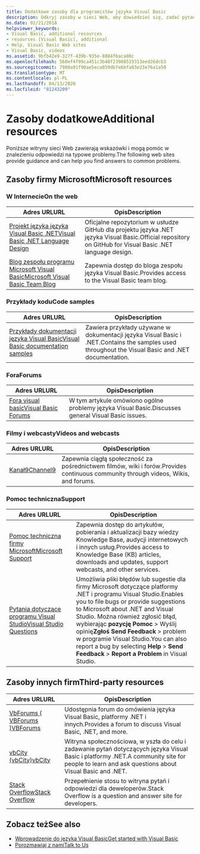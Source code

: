 ```yaml
---
title: Dodatkowe zasoby dla programistów języka Visual Basic
description: Odkryj zasoby w sieci Web, aby dowiedzieć się, zadać pytania i dowiedzieć się więcej o języku Visual Basic.
ms.date: 02/21/2018
helpviewer_keywords:
- Visual Basic, additional resources
- resources [Visual Basic], additional
- Help, Visual Basic Web sites
- Visual Basic, videos
ms.assetid: 9bfb42e9-327f-439b-935e-8884f6aca80c
ms.openlocfilehash: 560ef4f99ca451c3b48f23988519313eed26dcb3
ms.sourcegitcommit: 7980a91f90ae5eca859db7e6bfa03e23e76a1a50
ms.translationtype: MT
ms.contentlocale: pl-PL
ms.lasthandoff: 04/13/2020
ms.locfileid: "81243209"
---
```

# <a name="additional-resources"></a><span data-ttu-id="2eeba-103">Zasoby dodatkowe</span><span class="sxs-lookup"><span data-stu-id="2eeba-103">Additional resources</span></span>

<span data-ttu-id="2eeba-104">Poniższe witryny sieci Web zawierają wskazówki i mogą pomóc w znalezieniu odpowiedzi na typowe problemy.</span><span class="sxs-lookup"><span data-stu-id="2eeba-104">The following web sites provide guidance and can help you find answers to common problems.</span></span>

## <a name="microsoft-resources"></a><span data-ttu-id="2eeba-105">Zasoby firmy Microsoft</span><span class="sxs-lookup"><span data-stu-id="2eeba-105">Microsoft resources</span></span>

### <a name="on-the-web"></a><span data-ttu-id="2eeba-106">W Internecie</span><span class="sxs-lookup"><span data-stu-id="2eeba-106">On the web</span></span>

|<span data-ttu-id="2eeba-107">Adres URL</span><span class="sxs-lookup"><span data-stu-id="2eeba-107">URL</span></span>|<span data-ttu-id="2eeba-108">Opis</span><span class="sxs-lookup"><span data-stu-id="2eeba-108">Description</span></span>|
|----------|----------------|
|[<span data-ttu-id="2eeba-109">Projekt języka języka Visual Basic .NET</span><span class="sxs-lookup"><span data-stu-id="2eeba-109">Visual Basic .NET Language Design</span></span>](https://github.com/dotnet/vblang)|<span data-ttu-id="2eeba-110">Oficjalne repozytorium w usłudze GitHub dla projektu języka .NET języka Visual Basic.</span><span class="sxs-lookup"><span data-stu-id="2eeba-110">Official repository on GitHub for Visual Basic .NET language design.</span></span>|
|[<span data-ttu-id="2eeba-111">Blog zespołu programu Microsoft Visual Basic</span><span class="sxs-lookup"><span data-stu-id="2eeba-111">Microsoft Visual Basic Team Blog</span></span>](https://devblogs.microsoft.com/vbteam/)|<span data-ttu-id="2eeba-112">Zapewnia dostęp do bloga zespołu języka Visual Basic.</span><span class="sxs-lookup"><span data-stu-id="2eeba-112">Provides access to the Visual Basic team blog.</span></span>|

### <a name="code-samples"></a><span data-ttu-id="2eeba-113">Przykłady kodu</span><span class="sxs-lookup"><span data-stu-id="2eeba-113">Code samples</span></span>

|<span data-ttu-id="2eeba-114">Adres URL</span><span class="sxs-lookup"><span data-stu-id="2eeba-114">URL</span></span>|<span data-ttu-id="2eeba-115">Opis</span><span class="sxs-lookup"><span data-stu-id="2eeba-115">Description</span></span>|
|----------|----------------|
|[<span data-ttu-id="2eeba-116">Przykłady dokumentacji języka Visual Basic</span><span class="sxs-lookup"><span data-stu-id="2eeba-116">Visual Basic documentation samples</span></span>](https://github.com/dotnet/docs/tree/master/samples/snippets/visualbasic)|<span data-ttu-id="2eeba-117">Zawiera przykłady używane w dokumentacji języka Visual Basic i .NET.</span><span class="sxs-lookup"><span data-stu-id="2eeba-117">Contains the samples used throughout the Visual Basic and .NET documentation.</span></span>|

### <a name="forums"></a><span data-ttu-id="2eeba-118">Fora</span><span class="sxs-lookup"><span data-stu-id="2eeba-118">Forums</span></span>

|<span data-ttu-id="2eeba-119">Adres URL</span><span class="sxs-lookup"><span data-stu-id="2eeba-119">URL</span></span>|<span data-ttu-id="2eeba-120">Opis</span><span class="sxs-lookup"><span data-stu-id="2eeba-120">Description</span></span>|
|----------|----------------|
|[<span data-ttu-id="2eeba-121">Fora visual basic</span><span class="sxs-lookup"><span data-stu-id="2eeba-121">Visual Basic Forums</span></span>](https://social.msdn.microsoft.com/Forums/vstudio/home?forum=vbgeneral)|<span data-ttu-id="2eeba-122">W tym artykule omówiono ogólne problemy języka Visual Basic.</span><span class="sxs-lookup"><span data-stu-id="2eeba-122">Discusses general Visual Basic issues.</span></span>|

### <a name="videos-and-webcasts"></a><span data-ttu-id="2eeba-123">Filmy i webcasty</span><span class="sxs-lookup"><span data-stu-id="2eeba-123">Videos and webcasts</span></span>

|<span data-ttu-id="2eeba-124">Adres URL</span><span class="sxs-lookup"><span data-stu-id="2eeba-124">URL</span></span>|<span data-ttu-id="2eeba-125">Opis</span><span class="sxs-lookup"><span data-stu-id="2eeba-125">Description</span></span>|
|----------|----------------|
|[<span data-ttu-id="2eeba-126">Kanał9</span><span class="sxs-lookup"><span data-stu-id="2eeba-126">Channel9</span></span>](https://channel9.msdn.com/)|<span data-ttu-id="2eeba-127">Zapewnia ciągłą społeczność za pośrednictwem filmów, wiki i forów.</span><span class="sxs-lookup"><span data-stu-id="2eeba-127">Provides continuous community through videos, Wikis, and forums.</span></span>|

### <a name="support"></a><span data-ttu-id="2eeba-128">Pomoc techniczna</span><span class="sxs-lookup"><span data-stu-id="2eeba-128">Support</span></span>

|<span data-ttu-id="2eeba-129">Adres URL</span><span class="sxs-lookup"><span data-stu-id="2eeba-129">URL</span></span>|<span data-ttu-id="2eeba-130">Opis</span><span class="sxs-lookup"><span data-stu-id="2eeba-130">Description</span></span>|
|----------|----------------|
|[<span data-ttu-id="2eeba-131">Pomoc techniczna firmy Microsoft</span><span class="sxs-lookup"><span data-stu-id="2eeba-131">Microsoft Support</span></span>](https://support.microsoft.com)|<span data-ttu-id="2eeba-132">Zapewnia dostęp do artykułów, pobierania i aktualizacji bazy wiedzy Knowledge Base, audycji internetowych i innych usług.</span><span class="sxs-lookup"><span data-stu-id="2eeba-132">Provides access to Knowledge Base (KB) articles, downloads and updates, support webcasts, and other services.</span></span>|
|[<span data-ttu-id="2eeba-133">Pytania dotyczące programu Visual Studio</span><span class="sxs-lookup"><span data-stu-id="2eeba-133">Visual Studio Questions</span></span>](https://developercommunity.visualstudio.com)|<span data-ttu-id="2eeba-134">Umożliwia pliki błędów lub sugestie dla firmy Microsoft dotyczące platformy .NET i programu Visual Studio.</span><span class="sxs-lookup"><span data-stu-id="2eeba-134">Enables you to file bugs or provide suggestions to Microsoft about .NET and Visual Studio.</span></span> <span data-ttu-id="2eeba-135">Można również zgłosić błąd, wybierając **pozycję Pomoc** > Wyślij opinię**Zgłoś** **Send Feedback** > problem w programie Visual Studio.</span><span class="sxs-lookup"><span data-stu-id="2eeba-135">You can also report a bug by selecting **Help** > **Send Feedback** > **Report a Problem** in Visual Studio.</span></span>|

## <a name="third-party-resources"></a><span data-ttu-id="2eeba-136">Zasoby innych firm</span><span class="sxs-lookup"><span data-stu-id="2eeba-136">Third-party resources</span></span>

|<span data-ttu-id="2eeba-137">Adres URL</span><span class="sxs-lookup"><span data-stu-id="2eeba-137">URL</span></span>|<span data-ttu-id="2eeba-138">Opis</span><span class="sxs-lookup"><span data-stu-id="2eeba-138">Description</span></span>|
|----------|----------------|
|[<span data-ttu-id="2eeba-139">VbForums ( VBForums )</span><span class="sxs-lookup"><span data-stu-id="2eeba-139">VBForums</span></span>](http://www.vbforums.com/)|<span data-ttu-id="2eeba-140">Udostępnia forum do omówienia języka Visual Basic, platformy .NET i innych.</span><span class="sxs-lookup"><span data-stu-id="2eeba-140">Provides a forum to discuss Visual Basic, .NET, and more.</span></span>|
|[<span data-ttu-id="2eeba-141">vbCity (vbCity)</span><span class="sxs-lookup"><span data-stu-id="2eeba-141">vbCity</span></span>](http://vbcity.com/)|<span data-ttu-id="2eeba-142">Witryna społecznościowa, w yszła do celu i zadawanie pytań dotyczących języka Visual Basic i platformy .NET.</span><span class="sxs-lookup"><span data-stu-id="2eeba-142">A community site for people to learn and ask questions about Visual Basic and .NET.</span></span>|
|[<span data-ttu-id="2eeba-143">Stack Overflow</span><span class="sxs-lookup"><span data-stu-id="2eeba-143">Stack Overflow</span></span>](https://stackoverflow.com/questions/tagged/vb.net)|<span data-ttu-id="2eeba-144">Przepełnienie stosu to witryna pytań i odpowiedzi dla deweloperów.</span><span class="sxs-lookup"><span data-stu-id="2eeba-144">Stack Overflow is a question and answer site for developers.</span></span>|

## <a name="see-also"></a><span data-ttu-id="2eeba-145">Zobacz też</span><span class="sxs-lookup"><span data-stu-id="2eeba-145">See also</span></span>

- [<span data-ttu-id="2eeba-146">Wprowadzenie do języka Visual Basic</span><span class="sxs-lookup"><span data-stu-id="2eeba-146">Get started with Visual Basic</span></span>](../../visual-basic/getting-started/index.md)
- [<span data-ttu-id="2eeba-147">Porozmawiaj z nami</span><span class="sxs-lookup"><span data-stu-id="2eeba-147">Talk to Us</span></span>](/visualstudio/ide/feedback-options)
